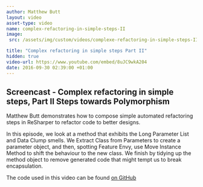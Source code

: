 ```yaml
---
author: Matthew Butt
layout: video
asset-type: video
name: complex-refactoring-in-simple-steps-II
image:
 src: /assets/img/custom/videos/complexe-refactoring-in-simple-steps-II.jpg

title: "Complex refactoring in simple steps Part II"
hidden: true
video-url: https://www.youtube.com/embed/8uJC9wkA204
date: 2016-09-30 02:39:00 +01:00
---
```



## Screencast - Complex refactoring in simple steps, Part II Steps towards Polymorphism

Matthew Butt demonstrates how to compose simple automated refactoring steps in ReSharper to refactor code to better designs.

In this episode, we look at a method that exhibits the Long Parameter List and Data Clump smells. We Extract Class from Parameters to create a parameter object, and then, spotting Feature Envy, use Move Instance Method to shift the behaviour to the new class. We finish by tidying up the method object to remove generated code that might tempt us to break encapsulation.

The code used in this video can be found [on GitHub](https://github.com/bnathyuw/Complex-Refactorings-In-Simple-Steps)
